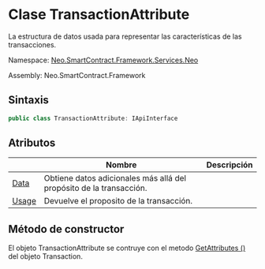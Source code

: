 # Clase TransactionAttribute

La estructura de datos usada para representar las características de las transacciones.

Namespace: [Neo.SmartContract.Framework.Services.Neo](../neo.md)

Assembly: Neo.SmartContract.Framework

## Sintaxis

```c#
public class TransactionAttribute: IApiInterface
```

## Atributos

| | Nombre | Descripción |
| ---------------------------------------- | -------------------------------------- | ----------------- |
|[Data](TransactionAttribute/Data.md) | Obtiene datos adicionales más allá del propósito de la transacción. |
|[Usage](TransactionAttribute/Usage.md) | Devuelve el proposito de la transacción. |

## Método de constructor

El objeto TransactionAttribute se contruye con el metodo [GetAttributes ()](Transaction/GetAttributes.md) del objeto Transaction.


